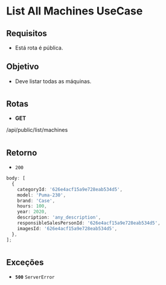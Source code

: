 # List All Machines UseCase

## Requisitos

- Está rota é pública.

## Objetivo

- Deve listar todas as máquinas.

#

## Rotas

- **GET**

/api/public/list/machines

#

## Retorno

- `200`

```typescript
body: [
  {
    categoryId: '626e4acf15a9e728eab534d5',
    model: 'Puma-230',
    brand: 'Case',
    hours: 100,
    year: 2020,
    description: 'any_description',
    responsibleSalesPersonId: '626e4acf15a9e728eab534d5',
    imagesId: '626e4acf15a9e728eab534d5',
  },
];
```

#

## Exceções

- **`500`** `ServerError`
